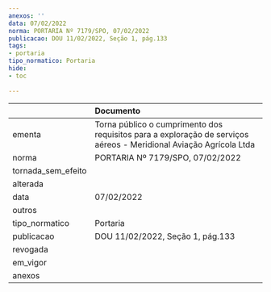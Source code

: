 ```yaml
---
anexos: ''
data: 07/02/2022
norma: PORTARIA Nº 7179/SPO, 07/02/2022
publicacao: DOU 11/02/2022, Seção 1, pág.133
tags:
- portaria
tipo_normatico: Portaria
hide: 
- toc 
 
---
```


|                    | Documento                                                                                                          |
|:-------------------|:-------------------------------------------------------------------------------------------------------------------|
| ementa             | Torna público o cumprimento dos requisitos para a exploração de serviços aéreos - Meridional Aviação Agrícola Ltda |
| norma              | PORTARIA Nº 7179/SPO, 07/02/2022                                                                                   |
| tornada_sem_efeito |                                                                                                                    |
| alterada           |                                                                                                                    |
| data               | 07/02/2022                                                                                                         |
| outros             |                                                                                                                    |
| tipo_normatico     | Portaria                                                                                                           |
| publicacao         | DOU 11/02/2022, Seção 1, pág.133                                                                                   |
| revogada           |                                                                                                                    |
| em_vigor           |                                                                                                                    |
| anexos             |                                                                                                                    |